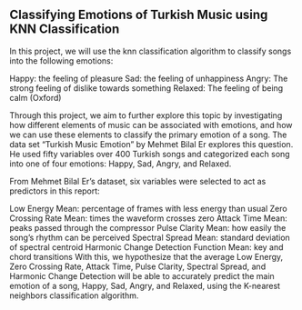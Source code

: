 ## Classifying Emotions of Turkish Music using KNN Classification
In this project, we will use the knn classification algorithm to classify songs into the following emotions:

Happy: the feeling of pleasure
Sad: the feeling of unhappiness
Angry: The strong feeling of dislike towards something
Relaxed: The feeling of being calm (Oxford)

Through this project, we aim to further explore this topic by investigating how different elements of music can be associated with emotions, and how we can use these elements to classify the primary emotion of a song. The data set “Turkish Music Emotion” by Mehmet Bilal Er explores this question. He used fifty variables over 400 Turkish songs and categorized each song into one of four emotions: Happy, Sad, Angry, and Relaxed.

From Mehmet Bilal Er’s dataset, six variables were selected to act as predictors in this report:

Low Energy Mean: percentage of frames with less energy than usual
Zero Crossing Rate Mean: times the waveform crosses zero
Attack Time Mean: peaks passed through the compressor
Pulse Clarity Mean: how easily the song’s rhythm can be perceived
Spectral Spread Mean: standard deviation of spectral centroid
Harmonic Change Detection Function Mean: key and chord transitions
With this, we hypothesize that the average Low Energy, Zero Crossing Rate, Attack Time, Pulse Clarity, Spectral Spread, and Harmonic Change Detection will be able to accurately predict the main emotion of a song, Happy, Sad, Angry, and Relaxed, using the K-nearest neighbors classification algorithm.
